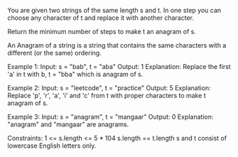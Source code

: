 
You are given two strings of the same length s and t. In one step you can choose any character of t and replace it with another character.

Return the minimum number of steps to make t an anagram of s.

An Anagram of a string is a string that contains the same characters with a different (or the same) ordering.

 
Example 1:
Input: s = "bab", t = "aba"
Output: 1
Explanation: Replace the first 'a' in t with b, t = "bba" which is anagram of s.

Example 2:
Input: s = "leetcode", t = "practice"
Output: 5
Explanation: Replace 'p', 'r', 'a', 'i' and 'c' from t with proper characters to make t anagram of s.

Example 3:
Input: s = "anagram", t = "mangaar"
Output: 0
Explanation: "anagram" and "mangaar" are anagrams. 
 
Constraints:
1 <= s.length <= 5 * 104
s.length == t.length
s and t consist of lowercase English letters only.